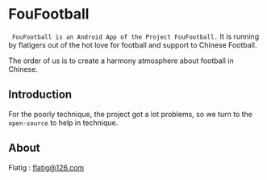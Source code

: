 # FouFootball  

` FouFootball is an Android App of the Project FouFootball.`   It is running by flatigers out of the hot love for football and support to Chinese Football.

The order of us is to create a harmony atmosphere about football in Chinese.

## Introduction  

For the poorly technique, the project got a lot problems, so we turn to the `open-source` to help in technique.

## About  

Flatig : flatig@126.com
